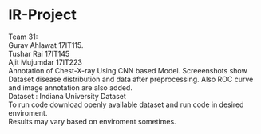 # IR-Project
Team 31:
</br>
Gurav Ahlawat 17IT115. 
</br>Tushar Rai 17IT145
</br>Ajit Mujumdar 17IT223
</br>
Annotation of Chest-X-ray Using CNN based Model.
Screeenshots show Dataset disease distribution and data after preprocessing.
Also ROC curve and image annotation are also added.
</br>
Dataset : Indiana University Dataset
</br>
To run code download openly available dataset and run code in desired enviroment.
</br>
Results may vary based on enviroment sometimes.
